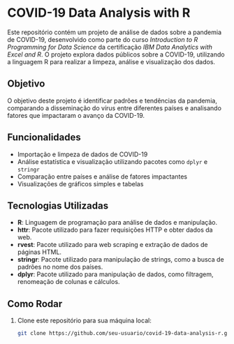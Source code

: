 # COVID-19 Data Analysis with R

Este repositório contém um projeto de análise de dados sobre a pandemia de COVID-19, desenvolvido como parte do curso *Introduction to R Programming for Data Science* da certificação *IBM Data Analytics with Excel and R*. O projeto explora dados públicos sobre a COVID-19, utilizando a linguagem R para realizar a limpeza, análise e visualização dos dados.

## Objetivo

O objetivo deste projeto é identificar padrões e tendências da pandemia, comparando a disseminação do vírus entre diferentes países e analisando fatores que impactaram o avanço da COVID-19.

## Funcionalidades

- Importação e limpeza de dados de COVID-19
- Análise estatística e visualização utilizando pacotes como `dplyr` e `stringr`
- Comparação entre países e análise de fatores impactantes
- Visualizações de gráficos simples e tabelas

## Tecnologias Utilizadas

- **R**: Linguagem de programação para análise de dados e manipulação.
- **httr**: Pacote utilizado para fazer requisições HTTP e obter dados da web.
- **rvest**: Pacote utilizado para web scraping e extração de dados de páginas HTML.
- **stringr**: Pacote utilizado para manipulação de strings, como a busca de padrões no nome dos países.
- **dplyr**: Pacote utilizado para manipulação de dados, como filtragem, renomeação de colunas e cálculos.

## Como Rodar

1. Clone este repositório para sua máquina local:

   ```bash
   git clone https://github.com/seu-usuario/covid-19-data-analysis-r.git
